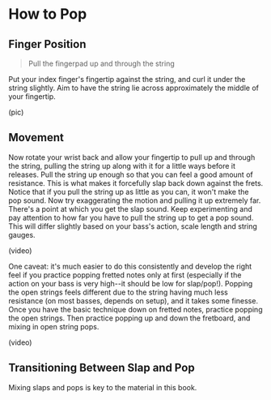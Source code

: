# How to Pop

## Finger Position

> Pull the fingerpad up and through the string

Put your index finger's fingertip against the string, and curl it under the string slightly. Aim to have the string lie across approximately the middle of your fingertip.

\(pic\)

## Movement

Now rotate your wrist back and allow your fingertip to pull up and through the string, pulling the string up along with it for a little ways before it releases. Pull the string up enough so that you can feel a good amount of resistance. This is what makes it forcefully slap back down against the frets. Notice that if you pull the string up as little as you can, it won't make the pop sound. Now try exaggerating the motion and pulling it up extremely far. There's a point at which you get the slap sound. Keep experimenting and pay attention to how far you have to pull the string up to get a pop sound. This will differ slightly based on your bass's action, scale length and string gauges.

\(video\)

One caveat: it's much easier to do this consistently and develop the right feel if you practice popping fretted notes only at first \(especially if the action on your bass is very high--it should be low for slap/pop!\). Popping the open strings feels different due to the string having much less resistance \(on most basses, depends on setup\), and it takes some finesse. Once you have the basic technique down on fretted notes, practice popping the open strings. Then practice popping up and down the fretboard, and mixing in open string pops.

\(video\)

## Transitioning Between Slap and Pop

Mixing slaps and pops is key to the material in this book.


